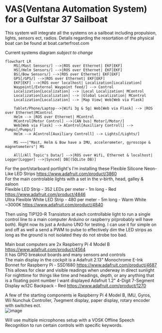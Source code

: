 # VAS(Ventana Automation System) for a Gulfstar 37 Sailboat

This system will integrate all the systems on a sailboat including propulsion, lights, sensors ect, radios. 
Details regarding the resortation of the physical boat can be found at boat.carterfrost.com

Current systems diagram *subject to change*
```mermaid
flowchart LR
    MS[/Mast Sensors/] -->|ROS over Ethernet| EKF[EKF]
    HS[/Helm Sensors/] -->|ROS over Ethernet| EKF[EKF]
    BS[/Bow Sensors/] -->|ROS over Ethernet| EKF[EKF]
    GPS[/GPS/] -->|ROS over Ethernet| EKF[EKF]
    EKF[EKF] -->|ROS over localhost| Localization[Localization]
    Waypoint[/External Waypoint feed/] --> Control
    Localization[Localization] --> |Local Localization| MControl
    Localization[Localization] --> |Global Localization| MControl
    Localization[Localization] --> |Map View| Web[Web via Flask]

    Tablet/Phone/Laptop-->|Wifi 3g & 5g| Web[Web via Flask] --> |ROS over Ethernet|MControl
    Helm --> |ROS over Ethernet| MControl
    MControl[Motor Control] -->|CAN bus| Motor[/Motor/]
    Web[Web via Flask] --> AControl[Auxiliary Controll] --> Pumps[/Pumps/]
    Helm --> AControl[Auxiliary Controll] --> Lights[/Lights/]

    MS ~~~|"Mast, Helm & Bow have a IMU, accelerometer, gyroscope & magnetometers"| MS        

    All[/All Topic's Data/] -->|ROS over Wifi, Ethernet & localhost| Logger[Logger] -->|Synced| DB[(SQLite DB)]
```

For the port/starboard portlight's I'm installing these Flexible Silicone Neon-Like LED Strips https://www.adafruit.com/product/3860  
For the main controlable lights with a set in the v-birth, head, galley & saloon  
Flexible LED Strip - 352 LEDs per meter - 1m long - Red https://www.adafruit.com/product/4846  
Ultra Flexible White LED Strip - 480 per meter - 5m long - Warm White ~3000K https://www.adafruit.com/product/4840  

Then using TIP120-R Transistors at each controllable light to run a single control line to a main computer Arduino or raspberry pi(probably will have both). Right now its just a Arduino UNO for testing. I can use it for simple on and off as well a send a PWM to pulse to effectively dim the LED strips as long as the ground is not isolated they do not strobe too bad.   

Main boat computers are 2x Raspberry Pi 4 Model B https://www.adafruit.com/product/4564  
It has GPIO breakout boards and many sensors and controls  
The main display in the cockpit is a Adafruit 2.13" Monochrome E-Ink Bonnet for Raspberry Pi - SSD1680 https://www.adafruit.com/product/4687  
This allows for clear and visible readings when underway in direct sunlight  
For nighttime for things like time and headings, depth, or any anything that is a floating point number I want displayed Adafruit 1.2" 4-Digit 7-Segment Display w/I2C Backpack - Red https://www.adafruit.com/product/1270  

A few of the starting components ie Raspberry Pi 4 Model B, IMU, Gyros, Wii Nunchuk Controller, 7segment display, paper display, rotary encoder with switches ect.  
![image](https://github.com/user-attachments/assets/a870a949-c9db-4369-a92c-a95e79bf3a6a)

Will use multiple microphones setup with a VOSK Offline Speech Recognition to run certain controls with specific keywords. 
